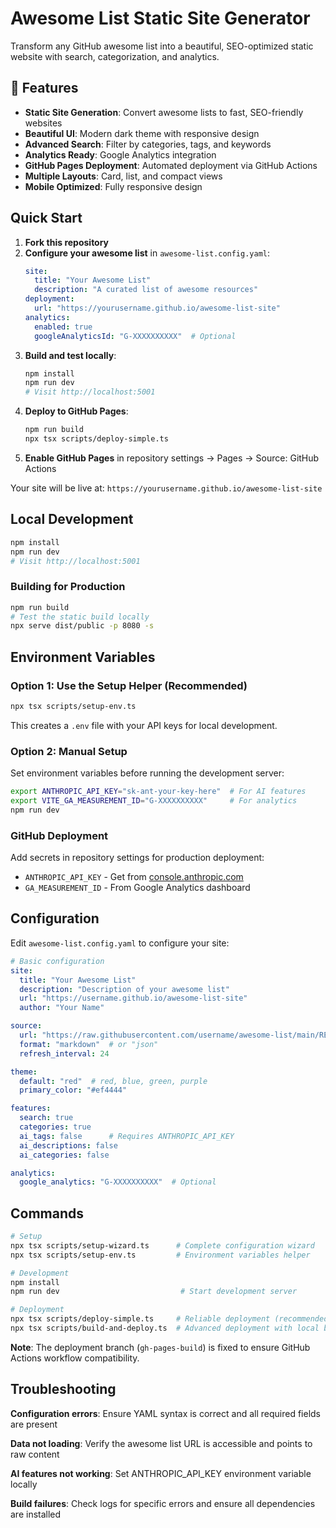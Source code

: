 # Awesome List Static Site Generator

Transform any GitHub awesome list into a beautiful, SEO-optimized static website with search, categorization, and analytics.

## 🚀 Features

- **Static Site Generation**: Convert awesome lists to fast, SEO-friendly websites
- **Beautiful UI**: Modern dark theme with responsive design
- **Advanced Search**: Filter by categories, tags, and keywords
- **Analytics Ready**: Google Analytics integration
- **GitHub Pages Deployment**: Automated deployment via GitHub Actions
- **Multiple Layouts**: Card, list, and compact views
- **Mobile Optimized**: Fully responsive design

## Quick Start

1. **Fork this repository**
2. **Configure your awesome list** in `awesome-list.config.yaml`:
   ```yaml
   site:
     title: "Your Awesome List"
     description: "A curated list of awesome resources"
   deployment:
     url: "https://yourusername.github.io/awesome-list-site"
   analytics:
     enabled: true
     googleAnalyticsId: "G-XXXXXXXXXX"  # Optional
   ```
3. **Build and test locally**:
   ```bash
   npm install
   npm run dev
   # Visit http://localhost:5001
   ```
4. **Deploy to GitHub Pages**:
   ```bash
   npm run build
   npx tsx scripts/deploy-simple.ts
   ```
5. **Enable GitHub Pages** in repository settings → Pages → Source: GitHub Actions

Your site will be live at: `https://yourusername.github.io/awesome-list-site`

## Local Development

```bash
npm install
npm run dev
# Visit http://localhost:5001
```

### Building for Production

```bash
npm run build
# Test the static build locally
npx serve dist/public -p 8080 -s
```

## Environment Variables

### Option 1: Use the Setup Helper (Recommended)

```bash
npx tsx scripts/setup-env.ts
```

This creates a `.env` file with your API keys for local development.

### Option 2: Manual Setup

Set environment variables before running the development server:

```bash
export ANTHROPIC_API_KEY="sk-ant-your-key-here"  # For AI features
export VITE_GA_MEASUREMENT_ID="G-XXXXXXXXXX"     # For analytics
npm run dev
```

### GitHub Deployment

Add secrets in repository settings for production deployment:
- `ANTHROPIC_API_KEY` - Get from [console.anthropic.com](https://console.anthropic.com)
- `GA_MEASUREMENT_ID` - From Google Analytics dashboard

## Configuration

Edit `awesome-list.config.yaml` to configure your site:

```yaml
# Basic configuration
site:
  title: "Your Awesome List"
  description: "Description of your awesome list"
  url: "https://username.github.io/awesome-list-site"
  author: "Your Name"

source:
  url: "https://raw.githubusercontent.com/username/awesome-list/main/README.md"
  format: "markdown"  # or "json"
  refresh_interval: 24

theme:
  default: "red"  # red, blue, green, purple
  primary_color: "#ef4444"

features:
  search: true
  categories: true
  ai_tags: false      # Requires ANTHROPIC_API_KEY
  ai_descriptions: false
  ai_categories: false

analytics:
  google_analytics: "G-XXXXXXXXXX"  # Optional
```

## Commands

```bash
# Setup
npx tsx scripts/setup-wizard.ts      # Complete configuration wizard
npx tsx scripts/setup-env.ts         # Environment variables helper

# Development
npm install
npm run dev                           # Start development server

# Deployment  
npx tsx scripts/deploy-simple.ts     # Reliable deployment (recommended)
npx tsx scripts/build-and-deploy.ts  # Advanced deployment with local build
```

**Note**: The deployment branch (`gh-pages-build`) is fixed to ensure GitHub Actions workflow compatibility.

## Troubleshooting

**Configuration errors**: Ensure YAML syntax is correct and all required fields are present

**Data not loading**: Verify the awesome list URL is accessible and points to raw content

**AI features not working**: Set ANTHROPIC_API_KEY environment variable locally

**Build failures**: Check logs for specific errors and ensure all dependencies are installed
